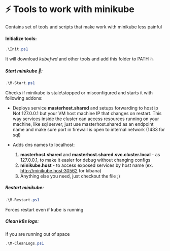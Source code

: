 # :zap: Tools to work with minikube 

Contains set of tools and scripts that make work with minikube less painful

#### Initialize tools:
```powershell
.\Init.ps1
```
It will download *kubefwd* and other tools and add this folder to PATH :boom:


#####  Start minikube  :rocket:: 
```powershell
.\M-Start.ps1
```
Checks if minikube is stale\stopped or misconfigured and starts it with following addons:

- Deploys service **masterhost.shared** and setups forwarding to host ip 
Not 127.0.0.1 but your VM host machine IP that changes on restart. This way services inside the cluster can access resources running on your machine, like sql server, just use masterhost.shared as an endpoint name and make sure port in firewall is open to internal network (1433 for sql)

- Adds dns names to localhost:
    1. **masterhost.shared** and **masterhost.shared.svc.cluster.local** - as 127.0.0.1, to make it easier for debug without changing configs
    2. **minikube.host** - to access exposed services by host name (ex. http://minikube.host:30562 for kibana)
    3. Anything else you need, just checkout the file ;)


##### Restart minikube: 
```powershell
.\M-Restart.ps1
```
Forces restart even if kube is running

##### Clean k8s logs:
If you are running out of space 
```powershell
.\M-CleanLogs.ps1
```

